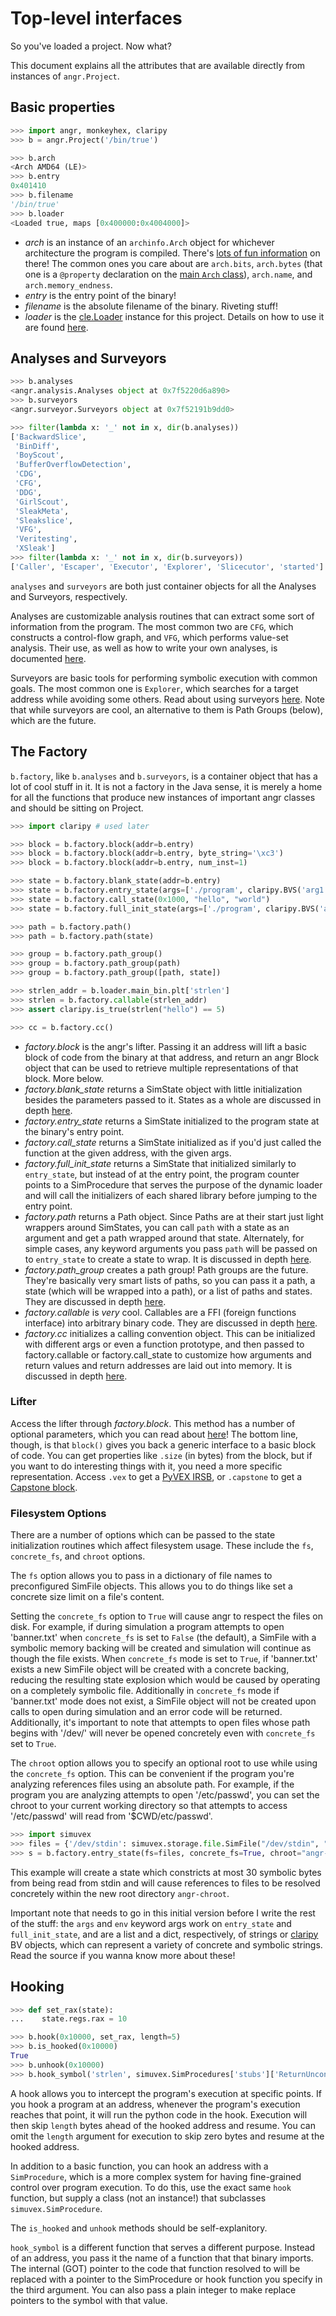 Top-level interfaces
====================

So you've loaded a project. Now what?

This document explains all the attributes that are available directly from instances of `angr.Project`.

## Basic properties
```python
>>> import angr, monkeyhex, claripy
>>> b = angr.Project('/bin/true')

>>> b.arch
<Arch AMD64 (LE)>
>>> b.entry
0x401410
>>> b.filename
'/bin/true'
>>> b.loader
<Loaded true, maps [0x400000:0x4004000]>
```
- *arch* is an instance of an `archinfo.Arch` object for whichever architecture the program is compiled.
  There's [lots of fun information](https://github.com/angr/archinfo/blob/master/archinfo/arch_amd64.py) on there!
  The common ones you care about are `arch.bits`, `arch.bytes` (that one is a `@property` declaration on the [main `Arch` class](https://github.com/angr/archinfo/blob/master/archinfo/arch.py)), `arch.name`, and `arch.memory_endness`.
- *entry* is the entry point of the binary!
- *filename* is the absolute filename of the binary. Riveting stuff!
- *loader* is the [cle.Loader](https://github.com/angr/cle/blob/master/cle/loader.py) instance for this project. Details on how to use it are found [here](./loading.md).

## Analyses and Surveyors
```python
>>> b.analyses
<angr.analysis.Analyses object at 0x7f5220d6a890>
>>> b.surveyors
<angr.surveyor.Surveyors object at 0x7f52191b9dd0>

>>> filter(lambda x: '_' not in x, dir(b.analyses))
['BackwardSlice',
 'BinDiff',
 'BoyScout',
 'BufferOverflowDetection',
 'CDG',
 'CFG',
 'DDG',
 'GirlScout',
 'SleakMeta',
 'Sleakslice',
 'VFG',
 'Veritesting',
 'XSleak']
>>> filter(lambda x: '_' not in x, dir(b.surveyors))
['Caller', 'Escaper', 'Executor', 'Explorer', 'Slicecutor', 'started']
```

`analyses` and `surveyors` are both just container objects for all the Analyses and Surveyors, respectively.

Analyses are customizable analysis routines that can extract some sort of information from the program.
The most common two are `CFG`, which constructs a control-flow graph, and `VFG`, which performs value-set analysis.
Their use, as well as how to write your own analyses, is documented [here](./analyses.md).

Surveyors are basic tools for performing symbolic execution with common goals.
The most common one is `Explorer`, which searches for a target address while avoiding some others.
Read about using surveyors [here](./surveyors.md).
Note that while surveyors are cool, an alternative to them is Path Groups (below), which are the future.

## The Factory

`b.factory`, like `b.analyses` and `b.surveyors`, is a container object that has a lot of cool stuff in it.
It is not a factory in the Java sense, it is merely a home for all the functions that produce new instances of important angr classes and should be sitting on Project.

```python
>>> import claripy # used later

>>> block = b.factory.block(addr=b.entry)
>>> block = b.factory.block(addr=b.entry, byte_string='\xc3')
>>> block = b.factory.block(addr=b.entry, num_inst=1)

>>> state = b.factory.blank_state(addr=b.entry)
>>> state = b.factory.entry_state(args=['./program', claripy.BVS('arg1', 20*8)])
>>> state = b.factory.call_state(0x1000, "hello", "world")
>>> state = b.factory.full_init_state(args=['./program', claripy.BVS('arg1', 20*8)])

>>> path = b.factory.path()
>>> path = b.factory.path(state)

>>> group = b.factory.path_group()
>>> group = b.factory.path_group(path)
>>> group = b.factory.path_group([path, state])

>>> strlen_addr = b.loader.main_bin.plt['strlen']
>>> strlen = b.factory.callable(strlen_addr)
>>> assert claripy.is_true(strlen("hello") == 5)

>>> cc = b.factory.cc()
```

- *factory.block* is the angr's lifter. Passing it an address will lift a basic block of code from the binary at that address, and return an angr Block object that can be used to retrieve multiple representations of that block. More below.
- *factory.blank_state* returns a SimState object with little initialization besides the parameters passed to it. States as a whole are discussed in depth [here](states.md).
- *factory.entry_state* returns a SimState initialized to the program state at the binary's entry point.
- *factory.call_state* returns a SimState initialized as if you'd just called the function at the given address, with the given args.
- *factory.full_init_state* returns a SimState that initialized similarly to `entry_state`, but instead of at the entry point, the program counter points to a SimProcedure that serves the purpose of the dynamic loader and will call the initializers of each shared library before jumping to the entry point.
- *factory.path* returns a Path object. Since Paths are at their start just light wrappers around SimStates, you can call `path` with a state as an argument and get a path wrapped around that state.
  Alternately, for simple cases, any keyword arguments you pass `path` will be passed on to `entry_state` to create a state to wrap. It is discussed in depth [here](paths.md).
- *factory.path_group* creates a path group! Path groups are the future. They're basically very smart lists of paths, so you can pass it a path, a state (which will be wrapped into a path), or a list of paths and states. They are discussed in depth [here](pathgroups.md).
- *factory.callable* is _very_ cool. Callables are a FFI (foreign functions interface) into arbitrary binary code. They are discussed in depth [here](structured_data.md).
- *factory.cc* initializes a calling convention object. This can be initialized with different args or even a function prototype, and then passed to factory.callable or factory.call_state to customize how arguments and return values and return addresses are laid out into memory. It is discussed in depth [here](structured_data.md).

### Lifter

Access the lifter through *factory.block*.
This method has a number of optional parameters, which you can read about [here](http://angr.io/api-doc/angr.html#module-angr.lifter)!
The bottom line, though, is that `block()` gives you back a generic interface to a basic block of code.
You can get properties like `.size` (in bytes) from the block, but if you want to do interesting things with it, you need a more specific representation.
Access `.vex` to get a [PyVEX IRSB](http://angr.io/api-doc/pyvex.html#pyvex.block.IRSB), or `.capstone` to get a [Capstone block](http://www.capstone-engine.org/lang_python.html).

### Filesystem Options

There are a number of options which can be passed to the state initialization routines which affect filesystem usage. These include the `fs`, `concrete_fs`, and `chroot` options.

The `fs` option allows you to pass in a dictionary of file names to preconfigured SimFile objects. This allows you to do things like set a concrete size limit on a file's content.

Setting the `concrete_fs` option to `True` will cause angr to respect the files on disk. For example, if during simulation a program attempts to open 'banner.txt' when `concrete_fs` is set to `False` (the default), a SimFile with a symbolic memory backing will be created and simulation will continue as though the file exists. When `concrete_fs` mode is set to `True`, if 'banner.txt' exists a new SimFile object will be created with a concrete backing, reducing the resulting state explosion which would be caused by operating on a completely symbolic file. Additionally in `concrete_fs` mode if 'banner.txt' mode does not exist, a SimFile object will not be created upon calls to open during simulation and an error code will be returned. Additionally, it's important to note that attempts to open files whose path begins with '/dev/' will never be opened concretely even with `concrete_fs` set to `True`.

The `chroot` option allows you to specify an optional root to use while using the `concrete_fs` option. This can be convenient if the program you're analyzing references files using an absolute path. For example, if the program you are analyzing attempts to open '/etc/passwd', you can set the chroot to your current working directory so that attempts to access '/etc/passwd' will read from '$CWD/etc/passwd'.

```python
>>> import simuvex
>>> files = {'/dev/stdin': simuvex.storage.file.SimFile("/dev/stdin", "r", size=30)}
>>> s = b.factory.entry_state(fs=files, concrete_fs=True, chroot="angr-chroot/")
```

This example will create a state which constricts at most 30 symbolic bytes from being read from stdin and will cause references to files to be resolved concretely within the new root directory `angr-chroot`.

Important note that needs to go in this initial version before I write the rest of the stuff:
the `args` and `env` keyword args work on `entry_state` and `full_init_state`, and are a list and a dict, respectively, of strings or [claripy](./claripy.md) BV objects, which can represent a variety of concrete and symbolic strings. Read the source if you wanna know more about these!

## Hooking

```python
>>> def set_rax(state):
...    state.regs.rax = 10

>>> b.hook(0x10000, set_rax, length=5)
>>> b.is_hooked(0x10000)
True
>>> b.unhook(0x10000)
>>> b.hook_symbol('strlen', simuvex.SimProcedures['stubs']['ReturnUnconstrained'])
```

A hook allows you to intercept the program's execution at specific points.
If you hook a program at an address, whenever the program's execution reaches that point, it will run the python code in the hook.
Execution will then skip `length` bytes ahead of the hooked address and resume.
You can omit the `length` argument for execution to skip zero bytes and resume at the hooked address.

In addition to a basic function, you can hook an address with a `SimProcedure`, which is a more complex system for having fine-grained control over program execution.
To do this, use the exact same `hook` function, but supply a class (not an instance!) that subclasses `simuvex.SimProcedure`.

The `is_hooked` and `unhook` methods should be self-explanitory.

`hook_symbol` is a different function that serves a different purpose. Instead of an address, you pass it the name of a function that that binary imports.
The internal (GOT) pointer to the code that function resolved to will be replaced with a pointer to the SimProcedure or hook function you specify in the third argument. You can also pass a plain integer to make replace pointers to the symbol with that value.
